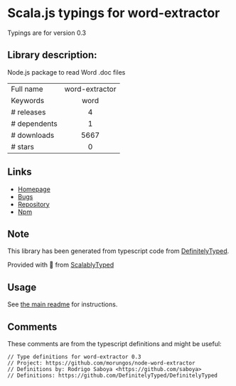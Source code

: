 
# Scala.js typings for word-extractor

Typings are for version 0.3

## Library description:
Node.js package to read Word .doc files

|                    |                 |
| ------------------ | :-------------: |
| Full name          | word-extractor |
| Keywords           | word |
| # releases         | 4 |
| # dependents       | 1 |
| # downloads        | 5667 |
| # stars            | 0 |

## Links
- [Homepage](https://github.com/morungos/node-word-extractor)
- [Bugs](https://github.com/morungos/node-word-extractor/issues)
- [Repository](https://github.com/morungos/node-word-extractor)
- [Npm](https://www.npmjs.com/package/word-extractor)
    


## Note
This library has been generated from typescript code from [DefinitelyTyped](https://definitelytyped.org).

Provided with :purple_heart: from [ScalablyTyped](https://github.com/oyvindberg/ScalablyTyped)

## Usage
See [the main readme](../../readme.md) for instructions.

## Comments

These comments are from the typescript definitions and might be useful:
```
// Type definitions for word-extractor 0.3
// Project: https://github.com/morungos/node-word-extractor
// Definitions by: Rodrigo Saboya <https://github.com/saboya>
// Definitions: https://github.com/DefinitelyTyped/DefinitelyTyped

```

